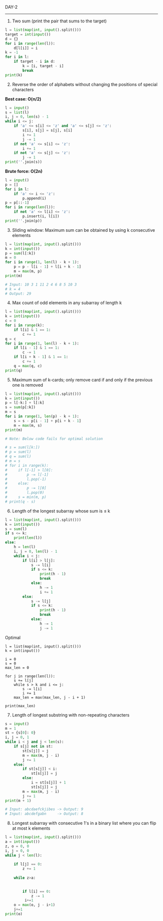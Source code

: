 DAY-2  
___________________________________________________________________

1) Two sum (print the pair that sums to the target)

```python
l = list(map(int, input().split()))
target = int(input())
d = {}
for i in range(len(l)):
    d[l[i]] = i
k = -1
for i in l:
    if target - i in d:
        k = [i, target - i]
        break
print(k)
```

2) Reverse the order of alphabets without changing the positions of special characters

**Best case: O(n/2)**

```python
l = input()
s = list(l)
i, j = 0, len(s) - 1
while i <= j:
    if 'a' <= s[i] <= 'z' and 'a' <= s[j] <= 'z':
        s[i], s[j] = s[j], s[i]
        i += 1
        j -= 1
    if not 'a' <= s[i] <= 'z':
        i += 1
    if not 'a' <= s[j] <= 'z':
        j -= 1
print(''.join(s))
```

**Brute force: O(2n)**

```python
l = input()
p = []
for i in l:
    if 'a' <= i <= 'z':
        p.append(i)
p = p[::-1]
for i in range(len(l)):
    if not 'a' <= l[i] <= 'z':
        p.insert(i, l[i])
print(''.join(p))
```

3) Sliding window: Maximum sum can be obtained by using k consecutive elements

```python
l = list(map(int, input().split()))
k = int(input())
p = sum(l[:k])
m = 0
for i in range(1, len(l) - k + 1):
    p = p - l[i - 1] + l[i + k - 1]
    m = max(m, p)
print(m)

# Input: 10 3 1 11 2 4 6 8 5 10 3
# k = 4
# Output: 29
```

4) Max count of odd elements in any subarray of length k

```python
l = list(map(int, input().split()))
k = int(input())
c = 0
for i in range(k):
    if l[i] & 1 == 1:
        c += 1
q = c
for i in range(1, len(l) - k + 1):
    if l[i - 1] & 1 == 1:
        c -= 1
    if l[i + k - 1] & 1 == 1:
        c += 1
    q = max(q, c)
print(q)
```

5) Maximum sum of k-cards; only remove card if and only if the previous one is removed

```python
l = list(map(int, input().split()))
k = int(input())
p = l[-k:] + l[:k]
s = sum(p[:k])
m = s
for i in range(1, len(p) - k + 1):
    s = s - p[i - 1] + p[i + k - 1]
    m = max(m, s)
print(m)

# Note: Below code fails for optimal solution

# s = sum(l[k:])
# p = sum(l)
# q = sum(l)
# m = s
# for i in range(k):
#     if l[-1] > l[0]:
#         p -= l[-1]
#         l.pop(-1)
#     else:
#         p -= l[0]
#         l.pop(0)
#     s = min(m, p)
# print(q - s)
```

6) Length of the longest subarray whose sum is ≤ k

```python
l = list(map(int, input().split()))
k = int(input())
s = sum(l)
if s <= k:
    print(len(l))
else:
    h = len(l)
    i, j = 0, len(l) - 1
    while i < j:
        if l[i] > l[j]:
            s -= l[i]
            if s <= k:
                print(h - 1)
                break
            else:
                h -= 1
                i += 1
        else:
            s -= l[j]
            if s <= k:
                print(h - 1)
                break
            else:
                h -= 1
                j -= 1
```
Optimal
```pyhon
l = list(map(int, input().split()))
k = int(input())

i = 0
s = 0
max_len = 0

for j in range(len(l)):
    s += l[j]
    while s > k and i <= j:
        s -= l[i]
        i += 1
    max_len = max(max_len, j - i + 1)

print(max_len)

```

7) Length of longest substring with non-repeating characters

```python
s = input()
m = 1
st = {s[0]: 0}
i, j = 0, 1
while i < j and j < len(s):
    if s[j] not in st:
        st[s[j]] = j
        m = max(m, j - i)
        j += 1
    else:
        if st[s[j]] < i:
            st[s[j]] = j
        else:
            i = st[s[j]] + 1
            st[s[j]] = j
        m = max(m, j - i)
        j += 1
print(m + 1)

# Input: abcdaefckjibes -> Output: 9
# Input: abcdefgabn     -> Output: 8
```

8) Longest subarray with consecutive 1's in a binary list where you can flip at most k elements

```python
l = list(map(int, input().split()))
a = int(input())
z, o = 0, 0
i, j = 0, 0
while j < len(l):
    
    if l[j] == 0:
        z += 1
       
    while z>a:
        
   
        if l[i] == 0:
            z -= 1
         i+=1
    o = max(o, j - i+1)
    j+=1
print(o)
```

